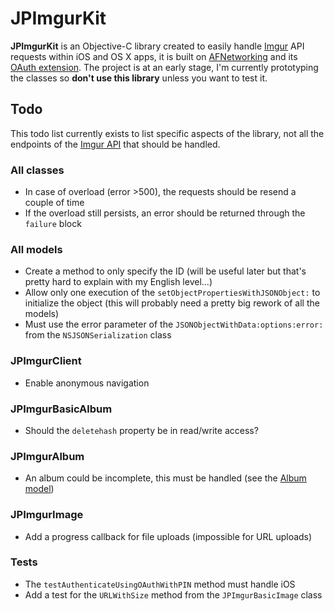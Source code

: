 # JPImgurKit

__JPImgurKit__ is an Objective-C library created to easily handle [Imgur](http://imgur.com) API requests within iOS and OS X apps, it is built on [AFNetworking](http://afnetworking.com/) and its [OAuth extension](https://github.com/AFNetworking/AFOAuth2Client). The project is at an early stage, I'm currently prototyping the classes so __don't use this library__ unless you want to test it.

## Todo

This todo list currently exists to list specific aspects of the library, not all the endpoints of the [Imgur API](http://api.imgur.com/) that should be handled.

### All classes

* In case of overload (error >500), the requests should be resend a couple of time
* If the overload still persists, an error should be returned through the `failure` block

### All models

* Create a method to only specify the ID (will be useful later but that's pretty hard to explain with my English level...)
* Allow only one execution of the `setObjectPropertiesWithJSONObject:` to initialize the object (this will probably need a pretty big rework of all the models)
* Must use the error parameter of the `JSONObjectWithData:options:error:` from the `NSJSONSerialization` class

### JPImgurClient

* Enable anonymous navigation

### JPImgurBasicAlbum

* Should the `deletehash` property be in read/write access?

### JPImgurAlbum

* An album could be incomplete, this must be handled (see the [Album model](http://api.imgur.com/models/album))

### JPImgurImage

* Add a progress callback for file uploads (impossible for URL uploads)

### Tests

* The `testAuthenticateUsingOAuthWithPIN` method must handle iOS
* Add a test for the `URLWithSize` method from the `JPImgurBasicImage` class